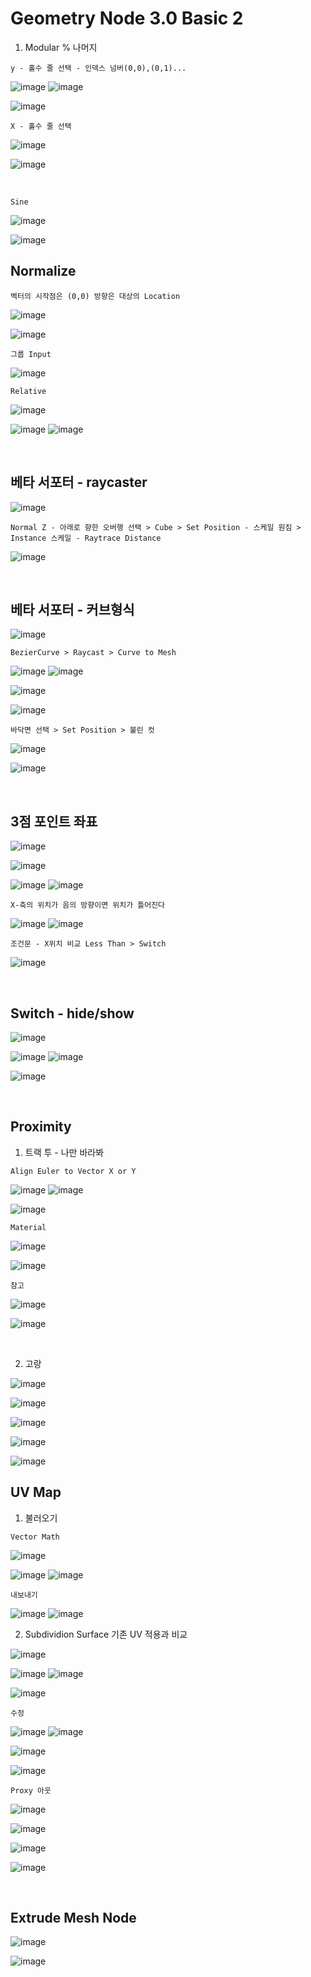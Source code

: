 Geometry Node 3.0 Basic 2
===========================

1. Modular % 나머지

`y - 홀수 줄 선택 - 인덱스 넘버(0,0),(0,1)...`

![image](https://user-images.githubusercontent.com/30430227/142209164-8777ba97-c87c-4e9b-9c88-63e9cffd24c2.png)
![image](https://user-images.githubusercontent.com/30430227/158281813-77b2a3e9-8b8e-43ca-ac42-01c490a97acd.png)

![image](https://user-images.githubusercontent.com/30430227/158282307-e3803ea4-aa29-4a8f-a626-509f5536aa97.png)

`X - 홀수 줄 선택`

![image](https://user-images.githubusercontent.com/30430227/142209849-1152a833-6929-4e8a-a9c4-f2cc68a76bb0.png)

![image](https://user-images.githubusercontent.com/30430227/158282616-76c67b8e-8d91-4434-90c0-1b583b339c3c.png)

<br>

`Sine`

![image](https://user-images.githubusercontent.com/30430227/158311693-f09b1161-98b2-41e8-acd0-dbf8dcb342b5.png)

![image](https://user-images.githubusercontent.com/30430227/158311718-20bee641-4c64-4ec4-a6da-27c460cb755a.png)

Normalize
-----------

`벡터의 시작점은 (0,0) 방향은 대상의 Location`

![image](https://user-images.githubusercontent.com/30430227/142745614-3bf0e92c-ec14-45f9-8792-3c7b78500411.png)

![image](https://user-images.githubusercontent.com/30430227/142745662-1b769a6e-a480-49c5-a1c2-8467443b436d.png)

`그룹 Input`

![image](https://user-images.githubusercontent.com/30430227/142745688-0d490141-5c68-4af2-9f86-f23cd47e1641.png)

`Relative`

![image](https://user-images.githubusercontent.com/30430227/142745761-3538ddd0-6f38-4396-ad97-4faa7cf31a84.png)

![image](https://user-images.githubusercontent.com/30430227/142745723-feb3fb0e-6308-4c84-baad-8757d72281d8.png)
![image](https://user-images.githubusercontent.com/30430227/142745767-2f14aec9-2f45-432f-92c7-22b594790084.png)

<br>


베타 서포터 - raycaster 
----------------------

![image](https://user-images.githubusercontent.com/30430227/142764151-146c91c4-3533-44fa-a895-1766635ccae0.png)

`Normal Z - 아래로 향한 오버행 선택 > Cube > Set Position - 스케일 원짐 > Instance 스케일 - Raytrace Distance`

![image](https://user-images.githubusercontent.com/30430227/142764439-51caedbc-4257-404a-a4c3-2ddd1d0b288b.png)

<br>

베타 서포터 - 커브형식
---------------------

![image](https://user-images.githubusercontent.com/30430227/142790330-71e0e1d5-d575-4bfa-9dfb-ec124402a131.png)

`BezierCurve > Raycast > Curve to Mesh`

![image](https://user-images.githubusercontent.com/30430227/142790373-57eb8fef-dacd-4834-b388-161c4c04f5f9.png)
![image](https://user-images.githubusercontent.com/30430227/142790460-b4bd2f17-6ad1-4205-91f0-b28fcd32a0b4.png)

![image](https://user-images.githubusercontent.com/30430227/142798041-3b949a3e-a4c7-405b-a7a1-0a320aa3489a.png)

![image](https://user-images.githubusercontent.com/30430227/142798074-bbd3801d-58d3-4604-b1d8-09b188586119.png)

`바닥면 선택 > Set Position > 불린 컷`

![image](https://user-images.githubusercontent.com/30430227/142790330-71e0e1d5-d575-4bfa-9dfb-ec124402a131.png)

![image](https://user-images.githubusercontent.com/30430227/142798268-fbd25687-075d-4b3f-a666-37986251c559.png)

<br>

3점 포인트 좌표
--------------

![image](https://user-images.githubusercontent.com/30430227/142960906-d5cdc4ad-7d03-461b-866d-1e4959a6abef.png)

![image](https://user-images.githubusercontent.com/30430227/142960949-d0c1cfe6-4e70-44f0-9505-ed49c535a85f.png)

![image](https://user-images.githubusercontent.com/30430227/142961194-2bcd3a46-2f9b-477b-941d-fc87a7548297.png)
![image](https://user-images.githubusercontent.com/30430227/142961138-df290237-484b-4d3b-b1a7-44df70ff9544.png)

`X-축의 위치가 음의 방향이면 위치가 틀어진다 `

![image](https://user-images.githubusercontent.com/30430227/142962604-d12d61bf-92c5-47f6-aaf6-a2e7ea022369.png)
![image](https://user-images.githubusercontent.com/30430227/142962625-390b2696-617c-4e71-865a-ff9cb9b6d216.png)

`조건문 - X위치 비교 Less Than > Switch`

![image](https://user-images.githubusercontent.com/30430227/142970663-d4bb1577-0369-4463-a673-e1a7673000a4.png)

<br>

Switch - hide/show
--------------------

![image](https://user-images.githubusercontent.com/30430227/143079816-72901cab-76b4-4ff8-adc4-530a70a865be.png)

![image](https://user-images.githubusercontent.com/30430227/143079748-5fdecdee-a16a-481c-8870-3ef2e7524c4a.png)
![image](https://user-images.githubusercontent.com/30430227/143079780-51837dcf-8961-4f54-be73-47e182a4a30d.png)

![image](https://user-images.githubusercontent.com/30430227/143079994-cccc38da-2f31-49de-9520-d4eea55e2dc0.png)

<br>


Proximity
----------

1. 트랙 투 - 나만 바라봐

`Align Euler to Vector X or Y`

![image](https://user-images.githubusercontent.com/30430227/143552887-20e8b195-809c-4613-88b0-90cac989df1d.png)
![image](https://user-images.githubusercontent.com/30430227/143552992-7c08758a-ae9b-4129-9084-c253e198e042.png)

![image](https://user-images.githubusercontent.com/30430227/158284326-0d82b618-30aa-4021-9da3-b65c1cc3c0fc.png)

`Material`

![image](https://user-images.githubusercontent.com/30430227/143555536-f478463f-cb31-46ab-9cc7-15623fbe28e3.png)

![image](https://user-images.githubusercontent.com/30430227/143555618-9791ad07-54f5-4058-88f7-956fe7109104.png)


`참고`

![image](https://user-images.githubusercontent.com/30430227/143537432-f936b1bc-13c8-4351-8ae3-dcd7fd16dc54.png)

![image](https://user-images.githubusercontent.com/30430227/143537464-eb94f46e-dedb-4cb2-a7a6-3d7c3bd169d7.png)

<br>

2. 고랑

![image](https://user-images.githubusercontent.com/30430227/143581157-5d3c3763-b248-4aeb-98cc-f463d56d2ab7.png)

![image](https://user-images.githubusercontent.com/30430227/158285358-9f340c51-ed9e-4341-90d9-4cd21cd45b24.png)

![image](https://user-images.githubusercontent.com/30430227/143581435-2f329359-6138-403e-889d-b635473cc633.png)

![image](https://user-images.githubusercontent.com/30430227/158285415-711416ef-1a03-4082-a282-ef7ab591554d.png)

![image](https://user-images.githubusercontent.com/30430227/158285461-6dba84e2-9c14-4250-8072-7bdf18f6574e.png)

UV Map
---------

1. 불러오기

`Vector Math`

![image](https://user-images.githubusercontent.com/30430227/143571401-ee2aad2c-3ae1-489b-b800-851e287cdf51.png)

![image](https://user-images.githubusercontent.com/30430227/143571512-81da2e1e-349e-4487-bcda-a9602fee36ec.png)
![image](https://user-images.githubusercontent.com/30430227/143571584-856bb3c1-8aa0-42ab-ad46-9590191607b9.png)

`내보내기`

![image](https://user-images.githubusercontent.com/30430227/143571713-4475d1cc-734d-4afb-92c8-dd1e70245a51.png)
![image](https://user-images.githubusercontent.com/30430227/143571749-86e7806e-6f69-4b82-8ade-5d77d8bf7c2f.png)

2. Subdividion Surface 기존 UV 적용과 비교

![image](https://user-images.githubusercontent.com/30430227/143572134-ee47ca5f-bcce-4e36-bd34-d899ee1f75f3.png)

![image](https://user-images.githubusercontent.com/30430227/143572314-31dada10-dbf7-4d12-881c-85036b138d92.png)
![image](https://user-images.githubusercontent.com/30430227/143572452-e1ea25ef-0f4e-4423-aa27-ed18b8717b8c.png)

![image](https://user-images.githubusercontent.com/30430227/143572563-d391cdeb-2ef6-4ed8-ae0f-8b31b5359c35.png)

`수정`

![image](https://user-images.githubusercontent.com/30430227/143572858-94985f3d-7658-48fd-9aa5-51a5af01e22d.png)
![image](https://user-images.githubusercontent.com/30430227/143572826-562a0d04-5134-4664-83cc-9749fe11b493.png)

![image](https://user-images.githubusercontent.com/30430227/143573182-d7d75dfc-9554-49b9-a608-1f7627d82f4b.png)

![image](https://user-images.githubusercontent.com/30430227/143573345-0f7c6ee7-3ded-4d55-aa54-129f42638ddd.png)

`Proxy 아웃`

![image](https://user-images.githubusercontent.com/30430227/143573540-f8bcd09a-e7e6-46d7-a713-3271ad4acbb3.png)

![image](https://user-images.githubusercontent.com/30430227/143573600-5250f12b-4585-4853-80cd-ddb811fc3b27.png)

![image](https://user-images.githubusercontent.com/30430227/143573998-ddbf091d-673c-45b1-b083-9bdf682c6629.png)

![image](https://user-images.githubusercontent.com/30430227/143574053-9ece2954-0e1f-4bc5-b31b-f54d57be179f.png)

<br>

Extrude Mesh Node
--------------------

![image](https://user-images.githubusercontent.com/30430227/149046634-00ced166-7d0b-4879-a5ce-47b41cb63d13.png)

![image](https://user-images.githubusercontent.com/30430227/158286682-635e94fe-ebaf-42a6-b8b8-c5d5d82c40fa.png)






